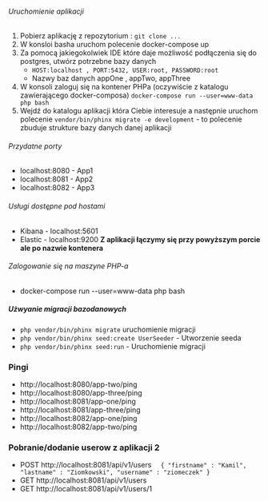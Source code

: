 ###### Uruchomienie aplikacji
1. Pobierz aplikację z repozytorium : `git clone ...`
2. W konsloi basha uruchom polecenie docker-compose up
3. Za pomocą jakiegokolwiek IDE które daje możliwość podłączenia się do postgres, utwórz potrzebne bazy danych
    * `HOST:localhost , PORT:5432, USER:root, PASSWORD:root`
    * Nazwy baz danych appOne , appTwo, appThree
4. W konsoli zaloguj się na kontener PHPa (oczywiście z katalogu zawierającego docker-composa)
   `docker-compose run --user=www-data php bash`
5. Wejdź do katalogu aplikacji która Ciebie interesuje a następnie uruchom polecenie
   `vendor/bin/phinx migrate -e development` - to polecenie zbuduje strukture bazy danych danej aplikacji
   
###### Przydatne porty 

- localhost:8080 - App1
- localhost:8081 - App2
- localhost:8082 - App3

###### Usługi dostępne pod hostami 
- Kibana - localhost:5601
- Elastic - localhost:9200
  **Z aplikacji łączymy się przy powyższym porcie ale po nazwie kontenera**
  
###### Zalogowanie się na maszyne PHP-a
- docker-compose run --user=www-data php bash

##### Użwyanie migracji bazodanowych
- `php vendor/bin/phinx migrate` uruchomienie migracji
- `php vendor/bin/phinx seed:create UserSeeder` - Utworzenie seeda
- `php vendor/bin/phinx seed:run` - Uruchomienie migracji


### Pingi
- http://localhost:8080/app-two/ping
- http://localhost:8080/app-three/ping
- http://localhost:8081/app-one/ping
- http://localhost:8081/app-three/ping
- http://localhost:8082/app-one/ping
- http://localhost:8082/app-two/ping

### Pobranie/dodanie userow z aplikacji 2
- POST http://localhost:8081/api/v1/users
`  {
   "firstname" : "Kamil",
   "lastname" : "Ziomkowski",
   "username" : "ziomeczek"
  }`
- GET http://localhost:8081/api/v1/users
- GET http://localhost:8081/api/v1/users/1


